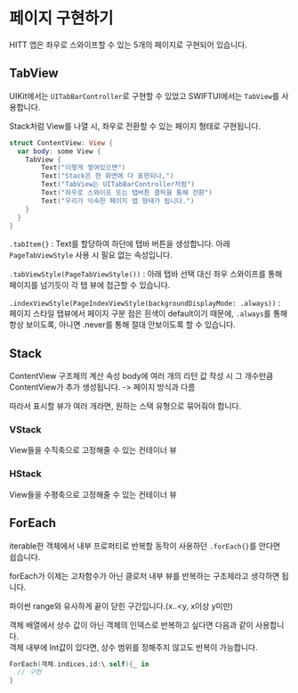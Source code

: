 # 페이지 구현하기

HITT 앱은 좌우로 스와이프할 수 있는 5개의 페이지로 구현되어 있습니다.

## TabView
UIKit에서는 `UITabBarController`로 구현할 수 있었고 SWIFTUI에서는 `TabView`를 사용합니다.

Stack처럼 View를 나열 시, 좌우로 전환할 수 있는 페이지 형태로 구현됩니다.
```swift
struct ContentView: View {
  var body: some View {
    TabView {
        Text("이렇게 쌓여있으면")
        Text("Stack은 한 화면에 다 표현되나,")
        Text("TabView는 UITabBarController처럼")
        Text("좌우로 스와이프 또는 탭버튼 클릭을 통해 전환")
        Text("우리가 익숙한 페이지 앱 형태가 됩니다.")
    }
  }
}
```
`.tabItem{}` : Text를 할당하여 하단에 탭바 버튼을 생성합니다. 아래 `PageTabViewStyle` 사용 시 필요 없는 속성입니다.

`.tabViewStyle(PageTabViewStyle())` : 아래 탭바 선택 대신 좌우 스와이프를 통해 페이지를 넘기듯이 각 탭 뷰에 접근할 수 있습니다.

`.indexViewStyle(PageIndexViewStyle(backgroundDisplayMode: .always))` : 페이지 스타일 탭뷰에서 페이지 구분 점은 흰색이 default이기 때문에, `.always`를 통해 항상 보이도록, 아니면 .never를 통해 절대 안보이도록 할 수 있습니다.

## Stack
ContentView 구조체의 계산 속성 body에 여러 개의 리턴 값 작성 시 그 개수만큼 ContentView가 추가 생성됩니다. -> 페이지 방식과 다름

따라서 표시할 뷰가 여러 개라면, 원하는 스택 유형으로 묶어줘야 합니다.
### VStack
View들을 수직축으로 고정해줄 수 있는 컨테이너 뷰
### HStack
View들을 수평축으로 고정해줄 수 있는 컨테이너 뷰

## ForEach
iterable한 객체에서 내부 프로퍼티로 반복할 동작이 사용하던 `.forEach{}`를 안다면 쉽습니다.

forEach가 이제는 고차함수가 아닌 클로저 내부 뷰를 반복하는 구조체라고 생각하면 됩니다.

파이썬 range와 유사하게 끝이 닫힌 구간입니다.(x..<y, x이상 y미만)

객체 배열에서 상수 값이 아닌 객체의 인덱스로 반복하고 싶다면 다음과 같이 사용합니다.
</br>
객체 내부에 Int값이 있다면, 상수 범위를 정해주지 않고도 반복이 가능합니다.
```swift
ForEach(객체.indices,id:\.self){_ in
  // 구현
}
```
